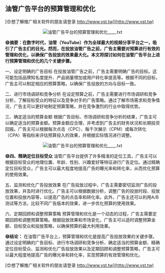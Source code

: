 ## **油管广告平台的预算管理和优化**

[😍想了解推广相关软件的朋友请登录 http://www.vst.tw](http://www.vst.tw)

 <center><img src="https://vst.tw/MP4/tuiguang/png/0.png" alt="油管广告平台的预算管理和优化____.txt"></center>

**😄摘要：在数字时代，油管（YouTube）作为全球最大的视频分享平台之一，吸引了广告主们的目光。然而，在投放油管广告之前，广告主需要对预算进行有效的管理和优化，以确保广告投放的效果最大化。本文将探讨如何在油管广告平台上进行预算管理和优化的几个关键步骤。**

一、设定明确的广告目标
在投放油管广告之前，广告主需要明确广告的目标。这可能包括品牌知名度提升、产品销量增加或用户转化率提高等。根据不同的目标，广告主可以制定相应的预算策略，以确保广告投放的方向与目标一致。

二、进行市场调研和竞争分析
在设定预算之前，广告主需要进行市场调研和竞争分析，了解目标受众的特征以及竞争对手的广告策略。通过了解市场需求和竞争情况，广告主可以更好地制定预算策略，并在竞争激烈的行业中取得优势。

三、确定适当的预算金额
根据广告目标、市场调研和竞争分析的结果，广告主可以确定适当的预算金额。预算金额应合理，并考虑到广告主的财务状况和长期投资回报。广告主可以根据每次点击（CPC）、每千次展示（CPM）或每次转化（CPA）等指标来评估预算投入的效果，并根据实际情况进行调整。

 <center><img src="https://vst.tw/MP4/tuiguang/png/1.png" alt="油管广告平台的预算管理和优化____.txt"></center>

**😄四、精确定位目标受众**
油管广告平台提供了许多精准的定位工具，广告主可以根据目标受众的地理位置、年龄、性别、兴趣爱好等特征进行广告定位。通过精确定位目标受众，广告主可以最大程度地提高广告的曝光率和转化率，从而优化预算的使用效果。

五、监测和优化广告投放效果
在广告投放过程中，广告主需要密切监测广告的投放效果，并及时进行优化。广告主可以根据数据分析，调整广告的投放时段、投放位置和投放内容等，以提高广告的点击率和转化率。此外，广告主还可以利用A/B测试等方法，比较不同广告版本的效果，进一步优化预算的使用效果。

六、定期回顾和调整预算策略
预算管理和优化是一个动态的过程，广告主需要定期回顾和调整预算策略。根据投放效果和市场变化，广告主可以适时调整预算金额、目标受众和投放策略，以确保预算的最大利用效果。

**😄结论：**
在油管广告平台上，预算管理和优化是提高广告投放效果的关键步骤。通过设定明确的广告目标、进行市场调研和竞争分析、确定适当的预算金额、精确定位目标受众、监测和优化广告投放效果以及定期回顾和调整预算策略，广告主可以最大程度地提高广告的曝光率和转化率，实现预算的有效管理和优化。

[😍想了解推广相关软件的朋友请登录 http://www.vst.tw](http://www.vst.tw)




